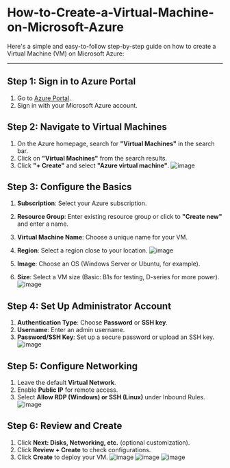# How-to-Create-a-Virtual-Machine-on-Microsoft-Azure

Here's a simple and easy-to-follow step-by-step guide on how to create a Virtual Machine (VM) on Microsoft Azure:

---

## **Step 1: Sign in to Azure Portal**
1. Go to [Azure Portal](https://portal.azure.com).
2. Sign in with your Microsoft Azure account.


## **Step 2: Navigate to Virtual Machines**
1. On the Azure homepage, search for **"Virtual Machines"** in the search bar.
2. Click on **"Virtual Machines"** from the search results.
3. Click **"+ Create"** and select **"Azure virtual machine"**.
![image](https://github.com/user-attachments/assets/d934109c-288b-4895-af27-72c02cd5c22d)

## **Step 3: Configure the Basics**
1. **Subscription**: Select your Azure subscription.
2. **Resource Group**: Enter existing resource group or click to **"Create new"** and enter a name.
3. **Virtual Machine Name**: Choose a unique name for your VM.
4. **Region**: Select a region close to your location.
![image](https://github.com/user-attachments/assets/16e42e26-67a4-44dd-b6d9-202adf2fd17b)

6. **Image**: Choose an OS (Windows Server or Ubuntu, for example).
7. **Size**: Select a VM size (Basic: B1s for testing, D-series for more power).
![image](https://github.com/user-attachments/assets/cbbc47a7-15b9-4e37-8649-a7e7c6cbeec9)


## **Step 4: Set Up Administrator Account**
1. **Authentication Type**: Choose **Password** or **SSH key**.
2. **Username**: Enter an admin username.
3. **Password/SSH Key**: Set up a secure password or upload an SSH key.
![image](https://github.com/user-attachments/assets/876bde88-cc97-4192-a185-f9729a9bce87)

## **Step 5: Configure Networking**
1. Leave the default **Virtual Network**.
2. Enable **Public IP** for remote access.
3. Select **Allow RDP (Windows) or SSH (Linux)** under Inbound Rules.
![image](https://github.com/user-attachments/assets/766a7790-3282-4213-ad00-d8ee6847f6dc)

## **Step 6: Review and Create**
1. Click **Next: Disks, Networking, etc.** (optional customization).
2. Click **Review + Create** to check configurations.
3. Click **Create** to deploy your VM.
![image](https://github.com/user-attachments/assets/a83481ee-2f12-452e-8e62-43aa46f90999)
![image](https://github.com/user-attachments/assets/180c8374-b6fa-45a3-8a53-df4f84343457)
![image](https://github.com/user-attachments/assets/e13e865e-1381-48e6-a4a1-8e6d40824f36)

